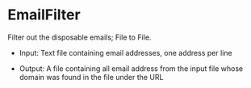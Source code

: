 # EmailFilter

Filter out the disposable emails; File to File.

- Input: Text file containing email addresses, one address per line

- Output: A file containing all email address from the input file whose domain was found in the file under the URL
